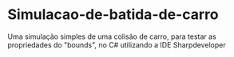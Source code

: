 # Simulacao-de-batida-de-carro
Uma simulação simples de uma colisão de carro, para testar as propriedades do "bounds", no C# utilizando a IDE Sharpdeveloper
